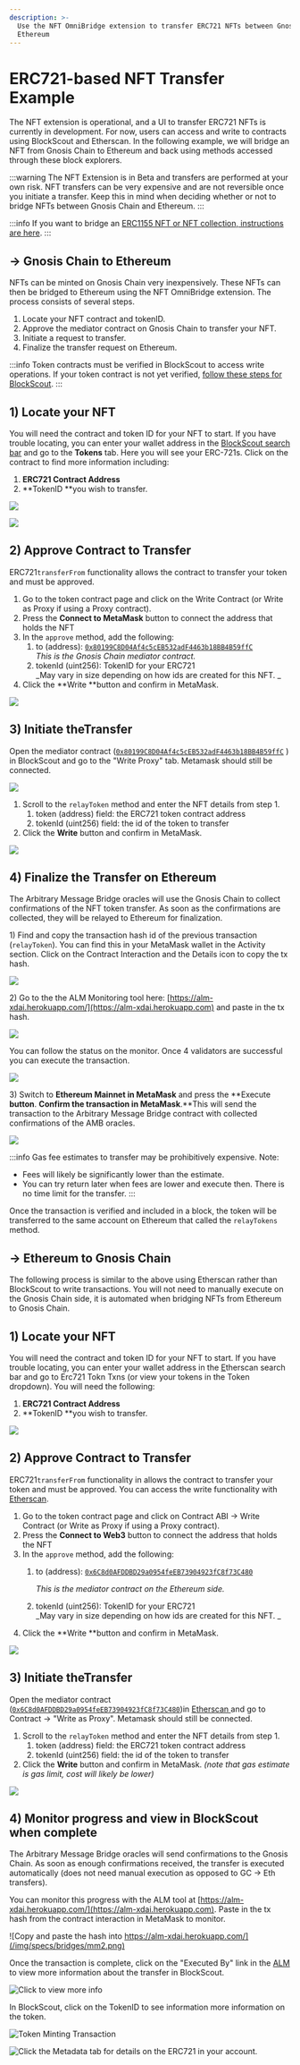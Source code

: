 ```yaml
---
description: >-
  Use the NFT OmniBridge extension to transfer ERC721 NFTs between Gnosis Chain and
  Ethereum
---
```


# ERC721-based NFT Transfer Example

The NFT extension is operational, and a UI to transfer ERC721 NFTs is currently in development. For now, users can access and write to contracts using BlockScout and Etherscan. In the following example, we will bridge an NFT from Gnosis Chain to Ethereum and back using methods accessed through these block explorers.

:::warning
The NFT Extension is in Beta and transfers are performed at your own risk. NFT transfers can be very expensive and are not reversible once you initiate a transfer. Keep this in mind when deciding whether or not to bridge NFTs between Gnosis Chain and Ethereum.
:::

:::info
If you want to bridge an [ERC1155 NFT or NFT collection, instructions are here](/specs/bridges/eth-gc/nft-omnibridge-extension/eip1155-based-nft-transfer-example).
:::

## -> Gnosis Chain to Ethereum

NFTs can be minted on Gnosis Chain very inexpensively. These NFTs can then be bridged to Ethereum using the NFT OmniBridge extension. The process consists of several steps.

1. Locate your NFT contract and tokenID.
2. Approve the mediator contract on Gnosis Chain to transfer your NFT.
3. Initiate a request to transfer.
4. Finalize the transfer request on Ethereum.

:::info
Token contracts must be verified in BlockScout to access write operations. If your token contract is not yet verified, [follow these steps for BlockScout](https://docs.blockscout.com/for-users/smart-contract-interaction/verifying-a-smart-contract).
:::

## 1) Locate your NFT

You will need the contract and token ID for your NFT to start. If you have trouble locating, you can enter your wallet address in the [BlockScout search bar](https://blockscout.com/poa/xdai) and go to the **Tokens** tab. Here you will see your ERC-721s.  Click on the contract to find more information including:

1. **ERC721 Contract Address**
2. **TokenID **you wish to transfer.

![](/img/specs/bridges/NFTbridge1.png)

![](/img/specs/bridges/NFT2.png)

## 2) Approve Contract to Transfer

ERC721`transferFrom` functionality allows the contract to transfer your token and must be approved.

1. Go to the token contract page and click on the Write Contract (or Write as Proxy if using a Proxy contract).
2. Press the **Connect to MetaMask** button to connect the address that holds the NFT
3. In the `approve` method, add the following:
   1. to (address): [`0x80199C8D04Af4c5cEB532adF4463b18BB4B59ffC`](https://blockscout.com/poa/xdai/address/0x80199C8D04Af4c5cEB532adF4463b18BB4B59ffC) \
      _This is the Gnosis Chain mediator contract._
   2. tokenId (uint256): TokenID for your ERC721\
      _May vary in size depending on how ids are created for this NFT. _
4. Click the **Write **button and confirm in MetaMask.

![](/img/specs/bridges/NFT3.png)

## 3) Initiate theTransfer

Open the mediator contract ([`0x80199C8D04Af4c5cEB532adF4463b18BB4B59ffC`](https://blockscout.com/poa/xdai/address/0x80199C8D04Af4c5cEB532adF4463b18BB4B59ffC) )  in BlockScout and go to the "Write Proxy" tab. Metamask should still be connected.

![](/img/specs/bridges/NFT5.png)

1. Scroll to the `relayToken` method and enter the NFT details from step 1.
   1. token (address) field: the ERC721 token contract address
   2. tokenId (uint256) field: the id of the token to transfer
2. Click the **Write** button and confirm in MetaMask.

![](/img/specs/bridges/NFT6.png)

## 4) Finalize the Transfer on Ethereum

The Arbitrary Message Bridge oracles will use the Gnosis Chain to collect confirmations of the NFT token transfer. As soon as the confirmations are collected, they will be relayed to Ethereum for finalization.

1\) Find and copy the transaction hash id of the previous transaction (`relayToken`). You can find this in your MetaMask wallet in the Activity section. Click on the Contract Interaction and the Details icon to copy the tx hash.

![](/img/specs/bridges/NFT7.png)

2\) Go to the the ALM Monitoring tool here: [https://alm-xdai.herokuapp.com/](https://alm-xdai.herokuapp.com) and paste in the tx hash.

![](</img/specs/bridges/NFTalm1-1.png>)

You can follow the status on the monitor. Once 4 validators are successful you can execute the transaction.

![](/img/specs/bridges/NFTALM2.png)

3\) Switch to **Ethereum Mainnet in MetaMask** and press the **Execute **button**. **Confirm the transaction in MetaMask**.**This will send the transaction to the Arbitrary Message Bridge contract with collected confirmations of the AMB oracles.

![](/img/specs/bridges/allmy.png)

:::info
Gas fee estimates to transfer may be prohibitively expensive. Note:

* Fees will likely be significantly lower than the estimate.
* You can try return later when fees are lower and execute then. There is no time limit for the transfer.
:::

Once the transaction is verified and included in a block, the token will be transferred to the same account on Ethereum that called the `relayTokens` method.

## -> Ethereum to Gnosis Chain

The following process is similar to the above using Etherscan rather than BlockScout to write transactions. You will not need to manually execute on the Gnosis Chain side, it is automated when bridging NFTs from Ethereum to Gnosis Chain.

## 1) Locate your NFT

You will need the contract and token ID for your NFT to start. If you have trouble locating, you can enter your wallet address in the [E](https://blockscout.com/poa/xdai)therscan search bar and go to Erc721 Tokn Txns (or view your tokens in the Token dropdown). You will need the following:

1. **ERC721 Contract Address**
2. **TokenID **you wish to transfer.

![](/img/specs/bridges/etherscan1.png)

## 2) Approve Contract to Transfer

ERC721`transferFrom` functionality in allows the contract to transfer your token and must be approved. You can access the write functionality with [Etherscan](https://etherscan.io).

1. Go to the token contract page and click on Contract ABI ->  Write Contract (or Write as Proxy if using a Proxy contract).
2. Press the **Connect to Web3** button to connect the address that holds the NFT
3. In the `approve` method, add the following:
   1.  to (address): [`0x6C8d0AFDDBD29a0954feEB73904923fC8f73C480`](https://etherscan.io/address/0x6C8d0AFDDBD29a0954feEB73904923fC8f73C480)

       _This is the mediator contract on the Ethereum side._
   2. tokenId (uint256): TokenID for your ERC721\
      _May vary in size depending on how ids are created for this NFT. _
4. Click the **Write **button and confirm in MetaMask.

![](/img/specs/bridges/etherscan-2.png)

## 3) Initiate theTransfer

Open the mediator contract ([`0x6C8d0AFDDBD29a0954feEB73904923fC8f73C480`](https://etherscan.io/address/0x6C8d0AFDDBD29a0954feEB73904923fC8f73C480))in [Etherscan ](https://etherscan.io)and go to Contract -> "Write as Proxy". Metamask should still be connected.

1. Scroll to the `relayToken` method and enter the NFT details from step 1.
   1. token (address) field: the ERC721 token contract address
   2. tokenId (uint256) field: the id of the token to transfer
2. Click the **Write** button and confirm in MetaMask. _(note that gas estimate is gas limit, cost will likely be lower)_

![](/img/specs/bridges/etherscan3.png)

## 4) Monitor progress and view in BlockScout when complete

The Arbitrary Message Bridge oracles will send confirmations to the Gnosis Chain. As soon as enough confirmations received, the transfer is executed automatically (does not need manual execution as opposed to GC -> Eth transfers).

You can monitor this progress with the ALM tool at [https://alm-xdai.herokuapp.com/](https://alm-xdai.herokuapp.com). Paste in the tx hash from the contract interaction in MetaMask to monitor.

![Copy and paste the hash into https://alm-xdai.herokuapp.com/](/img/specs/bridges/mm2.png)

Once the transaction is complete, click on the "Executed By" link in the [ALM](https://alm-xdai.herokuapp.com) to view more information about the transfer in BlockScout.

![Click to view more info](/img/specs/bridges/alm-1.png)

In BlockScout, click on the TokenID to see information more information on the token.

![Token Minting Transaction](</img/specs/bridges/bs-1-1.png>)

![Click the Metadata tab for details on the ERC721 in your account.](</img/specs/bridges/bs-2-metadata.png>)















